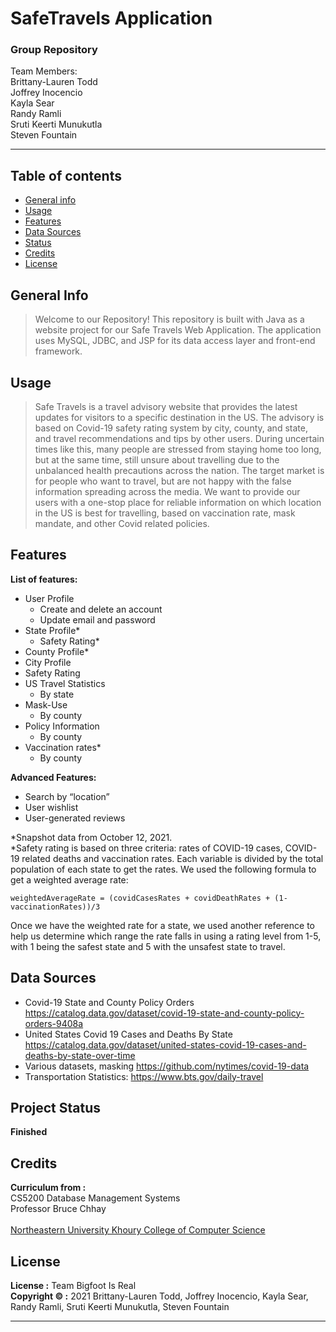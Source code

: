 # SafeTravels Application

### Group Repository
Team Members:<br>
Brittany-Lauren Todd <br>
Joffrey Inocencio<br>
Kayla Sear<br>
Randy Ramli<br>
Sruti Keerti Munukutla<br>
Steven Fountain
<hr>


## Table of contents

* [General info](#general-info)
* [Usage](#usage)
* [Features](#features)
* [Data Sources](#data-sources)
* [Status](#status)
* [Credits](#credits)
* [License](#license)


## General Info

> Welcome to our Repository!
> This repository is built with Java as a website project for our Safe Travels Web Application.
> The application uses MySQL, JDBC, and JSP for its
> data access layer and front-end framework.


## Usage

>Safe Travels is a travel advisory website that provides the latest updates for visitors to a specific destination in the US.
> The advisory is based on Covid-19 safety rating system by city, county, and state, and travel recommendations and tips by other users. During uncertain times like this, many people are stressed from staying home too long, but at the same time, still unsure about travelling due to the unbalanced health precautions across the nation. The target market is for people who want to travel, but are not happy with the false information spreading across the media. We want to provide our users with a one-stop place for reliable information on which location in the US is best for travelling, based on vaccination rate, mask mandate, and other Covid related policies.


## Features

**List of features:**
* User Profile
  * Create and delete an account
  * Update email and password
* State Profile*
  * Safety Rating*
* County Profile*
* City Profile
* Safety Rating
* US Travel Statistics
  * By state
* Mask-Use 
  * By county
* Policy Information
  * By county
* Vaccination rates*
  * By county

**Advanced Features:**
* Search by “location”
* User wishlist
* User-generated reviews

*Snapshot data from October 12, 2021.<br>
*Safety rating is based on three criteria: rates of COVID-19 cases, COVID-19 related deaths and vaccination rates.
Each variable is divided by the total population of each state to get the rates.
We used the following formula to get a weighted average rate:<br>


```weightedAverageRate = (covidCasesRates + covidDeathRates + (1-vaccinationRates))/3```

Once we have the weighted rate for a state, we used another reference to help us determine which range
the rate falls in using a rating level from 1-5,
with 1 being the safest state and 5 with the unsafest state to travel.


## Data Sources
* Covid-19 State and County Policy Orders
https://catalog.data.gov/dataset/covid-19-state-and-county-policy-orders-9408a
* United States Covid 19 Cases and Deaths By State
https://catalog.data.gov/dataset/united-states-covid-19-cases-and-deaths-by-state-over-time
* Various datasets, masking
https://github.com/nytimes/covid-19-data
* Transportation Statistics:
https://www.bts.gov/daily-travel


## Project Status

**Finished**


## Credits

**Curriculum from :** <br />
CS5200 Database Management Systems
<br> Professor Bruce Chhay
<br><br>
[Northeastern University Khoury College of Computer Science](https://www.khoury.northeastern.edu/)


## License

**License :** Team Bigfoot Is Real<br />
**Copyright &copy; :** 2021 Brittany-Lauren Todd,
Joffrey Inocencio,
Kayla Sear,
Randy Ramli,
Sruti Keerti Munukutla,
Steven Fountain
<hr>

